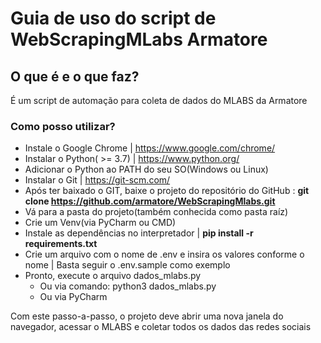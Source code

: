 # Guia de uso do script de WebScrapingMLabs Armatore

## O que é e o que faz?
É um script de automação para coleta de dados do MLABS da Armatore

### Como posso utilizar?
* Instale o Google Chrome | https://www.google.com/chrome/
* Instalar o Python( >= 3.7) | https://www.python.org/
* Adicionar o Python ao PATH do seu SO(Windows ou Linux)
* Instalar o Git | https://git-scm.com/
* Após ter baixado o GIT, baixe o projeto do repositório do GitHub : **git clone https://github.com/armatore/WebScrapingMlabs.git**
* Vá para a pasta do projeto(também conhecida como pasta raíz)
* Crie um Venv(via PyCharm ou CMD)
* Instale as dependências no interpretador | **pip install -r requirements.txt**
* Crie um arquivo com o nome de .env e insira os valores conforme o nome | Basta seguir o .env.sample como exemplo
* Pronto, execute o arquivo dados_mlabs.py
  * Ou via comando: python3 dados_mlabs.py
  * Ou via PyCharm 


Com este passo-a-passo, o projeto deve abrir uma nova janela do navegador, acessar o MLABS e coletar todos os dados das redes sociais
